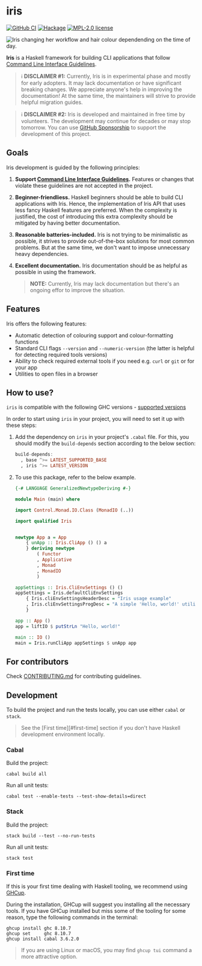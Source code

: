 # iris

[![GitHub CI](https://github.com/chshersh/iris/workflows/CI/badge.svg)](https://github.com/chshersh/iris/actions)
[![Hackage](https://img.shields.io/hackage/v/iris.svg?logo=haskell)](https://hackage.haskell.org/package/iris)
[![MPL-2.0 license](https://img.shields.io/badge/license-MPL--2.0-blue.svg)](LICENSE)

<picture>
  <source media="(prefers-color-scheme: dark)"  srcset="images/iris-dark.png">
  <source media="(prefers-color-scheme: light)" srcset="images/iris-light.png">
  <img alt="Iris changing her workflow and hair colour dependending on the time of day." src="images/iris-dark.png">
</picture>

**Iris** is a Haskell framework for building CLI applications that follow
[Command Line Interface Guidelines](https://clig.dev/).

> ℹ️ **DISCLAIMER #1:** Currently, Iris is in experimental phase and
> mostly for early adopters. It may lack documentation or have
> significant breaking changes. We appreciate anyone's help in
> improving the documentation! At the same time, the maintainers will
> strive to provide helpful migration guides.

> ℹ️ **DISCLAIMER #2:** Iris is developed and maintained in free time
> by volunteers. The development may continue for decades or may stop
> tomorrow. You can use
> [GitHub Sponsorship](https://github.com/sponsors/chshersh) to support
> the development of this project.

## Goals

Iris development is guided by the following principles:

1. **Support [Command Line Interface Guidelines](https://clig.dev/).**
   Features or changes that violate these guidelines are not accepted
   in the project.
2. **Beginner-friendliess.** Haskell beginners should be able to build
   CLI applications with Iris. Hence, the implementation of Iris API
   that uses less fancy Haskell features are preferred. When the
   complexity is justified, the cost of introducing this extra
   complexity should be mitigated by having better documentation.
3. **Reasonable batteries-included.** Iris is not trying to be
   minimalistic as possible, it strives to provide out-of-the-box
   solutions for most common problems. But at the same time, we don't
   want to impose unnecessary heavy dependencies.
4. **Excellent documentation.** Iris documentation should be as
   helpful as possible in using the framework.

   > **NOTE:** Currently, Iris may lack documentation but there's an
   > ongoing effor to improve the situation.

## Features

Iris offers the following features:

* Automatic detection of colouring support and colour-formatting functions
* Standard CLI flags `--version` and `--numeric-version` (the latter
  is helpful for detecting required tools versions)
* Ability to check required external tools if you need e.g. `curl` or
  `git` or for your app
* Utilities to open files in a browser

## How to use?

`iris` is compatible with the following GHC
versions - [supported versions](https://matrix.hackage.haskell.org/#/package/iris)

In order to start using `iris` in your project, you
will need to set it up with these steps:

1. Add the dependency on `iris` in your project's
   `.cabal` file. For this, you should modify the `build-depends`
   section according to the below section:

   ```haskell
   build-depends:
     , base ^>= LATEST_SUPPORTED_BASE
     , iris ^>= LATEST_VERSION
   ```

2. To use this package, refer to the below example.

   ```haskell
   {-# LANGUAGE GeneralizedNewtypeDeriving #-}

   module Main (main) where

   import Control.Monad.IO.Class (MonadIO (..))

   import qualified Iris


   newtype App a = App
       { unApp :: Iris.CliApp () () a
       } deriving newtype
           ( Functor
           , Applicative
           , Monad
           , MonadIO
           )

   appSettings :: Iris.CliEnvSettings () ()
   appSettings = Iris.defaultCliEnvSettings
       { Iris.cliEnvSettingsHeaderDesc = "Iris usage example"
       , Iris.cliEnvSettingsProgDesc = "A simple 'Hello, world!' utility"
       }

   app :: App ()
   app = liftIO $ putStrLn "Hello, world!"

   main :: IO ()
   main = Iris.runCliApp appSettings $ unApp app
   ```

## For contributors

Check [CONTRIBUTING.md](https://github.com/chshersh/iris/blob/main/CONTRIBUTING.md)
for contributing guidelines.

## Development

To build the project and run the tests locally, you can use either
`cabal` or `stack`.

> See the [First time][#first-time] section if you don't have Haskell
> development environment locally.

### Cabal

Build the project:

```shell
cabal build all
```

Run all unit tests:

```shell
cabal test --enable-tests --test-show-details=direct
```

### Stack

Build the project:

```shell
stack build --test --no-run-tests
```

Run all unit tests:

```shell
stack test
```

### First time

If this is your first time dealing with Haskell tooling, we recommend
using [GHCup](https://www.haskell.org/ghcup/).

During the installation, GHCup will suggest you installing all the
necessary tools. If you have GHCup installed but miss some of the
tooling for some reason, type the following commands in the terminal:

```shell
ghcup install ghc 8.10.7
ghcup set     ghc 8.10.7
ghcup install cabal 3.6.2.0
```

> If you are using Linux or macOS, you may find `ghcup tui` command a
> more attractive option.
